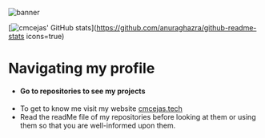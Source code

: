 ![banner](./banner.png)

[![cmcejas' GitHub stats](https://github-readme-stats.vercel.app/api?username=cmcejas)](https://github.com/anuraghazra/github-readme-stats icons=true)

# Navigating my profile
- #### Go to repositories to see my projects
- To get to know me visit my website [cmcejas.tech](cmcejas.tech)
- Read the readMe file of my repositories before looking at them or using them so that you are well-informed upon them.

